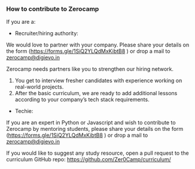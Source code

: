 ### How to contribute to Zerocamp

If you are a:

- Recruiter/hiring authority:

We would love to partner with your company. Please share your details on the form (https://forms.gle/1SiQ2YLQdMxKibtB8 ) or drop a mail to zerocamp@digievo.in

Zerocamp needs partners like you to strengthen our hiring network.
1. You get to interview fresher candidates with experience working on real-world projects.
2. After the basic curriculum, we are ready to add additional lessons according to your company’s tech stack requirements.

- Techie:

If you are an expert in Python or Javascript and wish to contribute to Zerocamp by mentoring students, please share your details on the form (https://forms.gle/1SiQ2YLQdMxKibtB8 ) or drop a mail to zerocamp@digievo.in

If you would like to suggest any study resource, open a pull request to the curriculum GitHub repo: https://github.com/Zer0Camp/curriculum/
